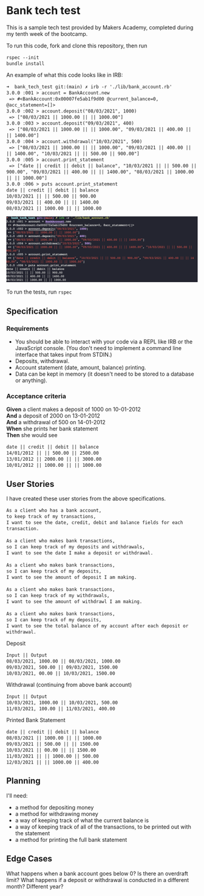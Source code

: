 # Bank tech test

This is a sample tech test provided by Makers Academy, completed during my tenth week of the bootcamp.

To run this code, fork and clone this repository, then run

```
rspec --init
bundle install
```

An example of what this code looks like in IRB:

```
➜  bank_tech_test git:(main) ✗ irb -r './lib/bank_account.rb'
3.0.0 :001 > account = BankAccount.new
 => #<BankAccount:0x00007fe5ab1f9d00 @current_balance=0, @acc_statement=[]>
3.0.0 :002 > account.deposit("08/03/2021", 1000)
 => ["08/03/2021 || 1000.00 || || 1000.00"]
3.0.0 :003 > account.deposit("09/03/2021", 400)
 => ["08/03/2021 || 1000.00 || || 1000.00", "09/03/2021 || 400.00 || || 1400.00"]
3.0.0 :004 > account.withdrawal("10/03/2021", 500)
 => ["08/03/2021 || 1000.00 || || 1000.00", "09/03/2021 || 400.00 || || 1400.00", "10/03/2021 || || 500.00 || 900.00"]
3.0.0 :005 > account.print_statement
 => ["date || credit || debit || balance", "10/03/2021 || || 500.00 || 900.00", "09/03/2021 || 400.00 || || 1400.00", "08/03/2021 || 1000.00 || || 1000.00"]
3.0.0 :006 > puts account.print_statement
date || credit || debit || balance
10/03/2021 || || 500.00 || 900.00
09/03/2021 || 400.00 || || 1400.00
08/03/2021 || 1000.00 || || 1000.00
```

![Image](https://github.com/day-katy/bank_tech_test/blob/main/images/bank_tech_test.png?raw=true)

To run the tests, run `rspec`

## Specification

### Requirements

- You should be able to interact with your code via a REPL like IRB or the JavaScript console. (You don't need to implement a command line interface that takes input from STDIN.)
- Deposits, withdrawal.
- Account statement (date, amount, balance) printing.
- Data can be kept in memory (it doesn't need to be stored to a database or anything).

### Acceptance criteria

**Given** a client makes a deposit of 1000 on 10-01-2012  
**And** a deposit of 2000 on 13-01-2012  
**And** a withdrawal of 500 on 14-01-2012  
**When** she prints her bank statement  
**Then** she would see

```
date || credit || debit || balance
14/01/2012 || || 500.00 || 2500.00
13/01/2012 || 2000.00 || || 3000.00
10/01/2012 || 1000.00 || || 1000.00
```

## User Stories

I have created these user stories from the above specifications.

```
As a client who has a bank account,
to keep track of my transactions,
I want to see the date, credit, debit and balance fields for each transaction.

As a client who makes bank transactions,
so I can keep track of my deposits and withdrawals,
I want to see the date I make a deposit or withdrawal.

As a client who makes bank transactions,
so I can keep track of my deposits,
I want to see the amount of deposit I am making.

As a client who makes bank transactions,
so I can keep track of my withdrawals,
I want to see the amount of withdrawl I am making.

As a client who makes bank transactions,
so I can keep track of my deposits,
I want to see the total balance of my account after each deposit or withdrawal.
```

Deposit

```
Input || Output
08/03/2021, 1000.00 || 08/03/2021, 1000.00
09/03/2021, 500.00 || 09/03/2021, 1500.00
10/03/2021, 00.00 || 10/03/2021, 1500.00
```

Withdrawal (continuing from above bank account)

```
Input || Output
10/03/2021, 1000.00 || 10/03/2021, 500.00
11/03/2021, 100.00 || 11/03/2021, 400.00
```

Printed Bank Statement

```
date || credit || debit || balance
08/03/2021 || 1000.00 || || 1000.00
09/03/2021 || 500.00 || || 1500.00
10/03/2021 || 00.00 || || 1500.00
11/03/2021 || || 1000.00 || 500.00
12/03/2021 || || 1000.00 || 400.00
```

## Planning

I'll need:

- a method for depositing money
- a method for withdrawing money
- a way of keeping track of what the current balance is
- a way of keeping track of all of the transactions, to be printed out with the statement
- a method for printing the full bank statement

## Edge Cases

What happens when a bank account goes below 0? Is there an overdraft limit?
What happens if a deposit or withdrawal is conducted in a different month? Different year?
